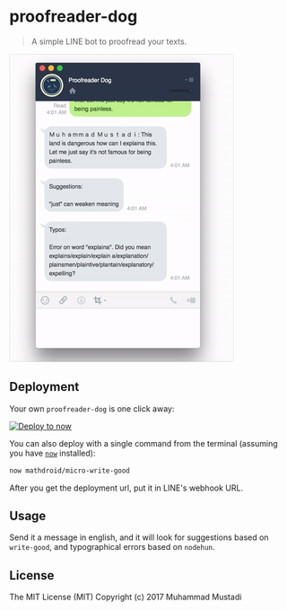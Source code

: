 # proofreader-dog

> A simple LINE bot to proofread your texts.

<img src="demo.gif" />

## Deployment

Your own `proofreader-dog` is one click away:

[![Deploy to now](https://deploy.now.sh/static/button.svg)](https://deploy.now.sh/?repo=https://github.com/mathdroid/proofreader-dog)

You can also deploy with a single command from the terminal (assuming you have [`now`](https://now.sh) installed):

```sh
now mathdroid/micro-write-good
```

After you get the deployment url, put it in LINE's webhook URL.

## Usage

Send it a message in english, and it will look for suggestions based on `write-good`, and typographical errors based on `nodehun`.

## License

The MIT License (MIT)
Copyright (c) 2017 Muhammad Mustadi
